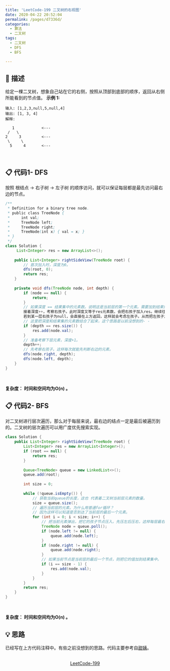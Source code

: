 ```yaml
---
title: 'LeetCode-199 二叉树的右视图'
date: 2020-04-22 20:52:04
permalink: /pages/d7336d/
categories:
  - 算法
  - 二叉树
tags:
  - 二叉树
  - DFS
  - BFS

---
```

## 💬 描述
给定一棵二叉树，想象自己站在它的右侧，按照从顶部到底部的顺序，返回从右侧所能看到的节点值。
**示例 1:**
```
输入: [1,2,3,null,5,null,4]
输出: [1, 3, 4]
解释:

   1            <---
 /   \
2     3         <---
 \     \
  5     4       <---
```
<br/>

## 📋 代码1- DFS
按照 根结点 -> 右子树 -> 左子树 的顺序访问，就可以保证每层都是最先访问最右边的节点。
```java
/**
 * Definition for a binary tree node.
 * public class TreeNode {
 *     int val;
 *     TreeNode left;
 *     TreeNode right;
 *     TreeNode(int x) { val = x; }
 * }
 */
class Solution {
     List<Integer> res = new ArrayList<>();
    
    public List<Integer> rightSideView(TreeNode root) {
        // 首次加入时，深度为0。
        dfs(root, 0);
        return res;
    }
    
    private void dfs(TreeNode node, int depth) {
        if (node == null) {
            return;
        }
        // 如果深度 == 结果集中的元素数。说明这是当前层的第一个元素。需要加到结果集中。否则不加。为什么呢？首先第一个进入dfs时，传入的深度为0，res长度也为0。这样可以把root加到res中。
        接着深度++，考察右孩子。此时深度又等于res元素数，会把右孩子加入res。继续往下... 
        若到某一层右孩子为null，会直接在上方返回，这样就会考虑左孩子。从而把左孩子加入集合。若左孩子也是null，会进行回溯，回溯到最近的、未考察过左孩子的节点，去考察它的左孩子（回溯时深度也会变小）。此时深度和res的长度是不相等的，这个左孩子不能加到res。就这样一路回溯。遇到合适的元素就会加到res。直到所有元素都考察一遍。
        // 这里把深度和结果集的元素数结合了起来，这个思路是以前没想到的- - 
        if (depth == res.size()) {
            res.add(node.val);
        }
        // 准备考察下层元素，深度+1。
        depth++;
        // 先考察右孩子。这样每次就能先判断右边的元素。
        dfs(node.right, depth);
        dfs(node.left, depth);
    }
}
```
<br/>

**复杂度： 时间和空间均为O(n)  。**
<br/>

## 📋 代码2- BFS
对二叉树进行层次遍历，那么对于每层来说，最右边的结点一定是最后被遍历到的。二叉树的层次遍历可以用广度优先搜索实现。
```java
class Solution {
    public List<Integer> rightSideView(TreeNode root) {
        List<Integer> res = new ArrayList<Integer>();
        if (root == null) {
            return res;
        }
        
        Queue<TreeNode> queue = new LinkedList<>();
        queue.add(root);
        
        int size = 0;
        
        while (!queue.isEmpty()) {
            // 获取当前queue的长度，这也 代表着二叉树当前层元素的数量。
            size = queue.size();
            // 遍历当前层的元素。为什么用普通for循环？
            // 因为这样可以知道是否到达了当前层的最后一个元素。
            for (int i = 0; i < size; i++) {
                // 把当前元素弹出，把它的孩子节点压入。先压左后压右，这样每层最右边的一个元素的值就是需要加到结果集中的。
                TreeNode node = queue.poll();
                if (node.left != null) {
                    queue.add(node.left);
                }
                if (node.right != null) {
                    queue.add(node.right);
                }
                // 如果当前节点是当前层的最后一个节点，则把它的值加到结果集中。
                if (i == size - 1) {
                    res.add(node.val);
                }
            }
        }
        return res;
    }
}
```
<br/>

**复杂度： 时间和空间均为O(n)  。**
<br/>

## 💡 思路
已经写在上方代码注释中。有些之前没想到的思路。代码主要参考自[甜姨](https://leetcode-cn.com/u/sweetiee/)。

<br/>

<center><a href="https://leetcode-cn.com/problems/binary-tree-right-side-view/" class="LinkCard" target="_blank">LeetCode-199</a></center>
<br/>